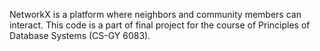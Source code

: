 NetworkX is a platform where neighbors and community members can interact. This code is a part of final project for the course of Principles of Database Systems (CS-GY 6083).
